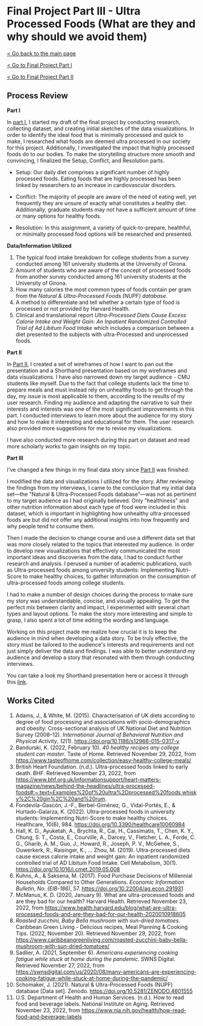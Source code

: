 # Final Project Part III - Ultra Processed Foods (What are they and why should we avoid them)

[< Go back to the main page](/README.md)

[< Go to Final Project Part I](/final_project_part1.md)

[< Go to Final Project Part II](/final_project_part2.md)

## Process Review

**Part I**

In [part I](/final_project_part1.md), I started my draft of the final project by conducting research, collecting dataset, and creating initial sketches of the data visualizations. In order to identify the ideal food that is minimally processed and quick to make, I researched what foods are deemed ultra processed in our society for this project. Additionally, I investigated the impact that highly processed foods do to our bodies. To make the storytelling structure more smooth and convincing, I finalized the Setup, Conflict, and Resolution parts.

* Setup: Our daily diet comprises a significant number of highly processed foods. Eating foods that are highly processed has been linked by researchers to an increase in cardiovascular disorders.

* Conflict: The majority of people are aware of the need of eating well, yet frequently they are unsure of exactly what constitutes a healthy diet. Additionally, graduate students may not have a sufficient amount of time or many options for healthy foods.

* Resolution: In this assignment, a variety of quick-to-prepare, healthful, or minimally processed food options will be researched and presented.

**Data/Information Utilized**

1. The typical food intake breakdown for college students from a survey conducted among 161 university students at the University of Girona.
2. Amount of students who are aware of the concept of processed foods from another survey conducted among 161 university students at the University of Girona.
3. How many calories the most common types of foods contain per gram from the _Natural & Ultra-Processed Foods (NUPF) database_.
4. A method to differentiate and tell whether a certain type of food is processed or not provided by Harvard Health.
5. Clinical and translational report _Ultra-Processed Diets Cause Excess Calorie Intake and Weight Gain: An Inpatient Randomized Controlled Trial of Ad Libitum Food Intake_ which includes a comparison between a diet presented to the subjects with ultra-Processed and unprocessed foods.

**Part II**

In [Part II](/final_project_part2.md), I created a set of wireframes of how I want to pan out the presentation and a Shorthand presentation based on my wireframes and data visualizations. I have also narrowed down my target audience - CMU students like myself. Due to the fact that college students lack the time to prepare meals and must instead rely on unhealthy foods to get through the day, my issue is most applicable to them, according to the results of my user research. Finding my audience and adapting the narrative to suit their interests and interests was one of the most significant improvements in this part. I conducted interviews to learn more about the audience for my story and how to make it interesting and educational for them. The user research also provided more suggestions for me to revise my visualizations.

I have also conducted more research during this part on dataset and read more scholarly works to gain insights on my topic. 

**Part III**

I've changed a few things in my final data story since [Part II](/final_project_part2.md) was finished. 

I modified the data and visualizations I utilized for the story. After reviewing the findings from my interviews, I came to the conclusion that my initial data set—the "Natural & Ultra-Processed Foods database"—was not as pertinent to my target audience as I had originally believed. Only "healthiness" and other nutrition information about each type of food were included in this dataset, which is important in highlighting how unhealthy ultra-processed foods are but did not offer any additional insights into how frequently and why people tend to consume them.

Then I made the decision to change course and use a different data set that was more closely related to the topics that interested my audience. In order to develop new visualizations that effectively communicated the most important ideas and discoveries from the data, I had to conduct further research and analysis. I perused a number of academic publications, such as Ultra-processed foods among university students: Implementing Nutri-Score to make healthy choices, to gather information on the consumption of ultra-processed foods among college students.

I had to make a number of design choices during the process to make sure my story was understandable, concise, and visually appealing. To get the perfect mix between clarity and impact, I experimented with several chart types and layout options. To make the story more interesting and simple to grasp, I also spent a lot of time editing the wording and language.

Working on this project made me realize how crucial it is to keep the audience in mind when developing a data story. To be truly effective, the story must be tailored to the audience's interests and requirements and not just simply deliver the data and findings. I was able to better understand my audience and develop a story that resonated with them through conducting interviews.

You can take a look my Shorthand presentation here or access it through this [link](https://carnegiemellon.shorthandstories.com/ultra-processed-food-final-version/index.html).

<script src="https://carnegiemellon.shorthandstories.com/ultra-processed-food-final-version/embed.js"></script>


## Works Cited

1. Adams, J., & White, M. (2015). Characterisation of UK diets according to degree of food processing and associations with socio-demographics and obesity: Cross-sectional analysis of UK National Diet and Nutrition Survey (2008–12). *International Journal of Behavioral Nutrition and Physical Activity*, *12*(1). https://doi.org/10.1186/s12966-015-0317-y 
2. Bandurski, K. (2022, February 10). *40 healthy recipes any college student can master*. Taste of Home. Retrieved November 29, 2022, from https://www.tasteofhome.com/collection/easy-healthy-college-meals/ 
3. British Heart Foundation. (n.d.). Ultra-processed foods linked to early death. BHF. Retrieved November 23, 2022, from https://www.bhf.org.uk/informationsupport/heart-matters-magazine/news/behind-the-headlines/ultra-processed-foods#:~:text=Examples%20of%20ultra%2Dprocessed%20foods,whisky%2C%20gin%2C%20and%20rum.
4. Fondevila-Gascón, J.-F., Berbel-Giménez, G., Vidal-Portés, E., & Hurtado-Galarza, K. (2022). Ultra-processed foods in university students: Implementing Nutri-Score to make healthy choices. Healthcare, 10(6), 984. https://doi.org/10.3390/healthcare10060984
5. Hall, K. D., Ayuketah, A., Brychta, R., Cai, H., Cassimatis, T., Chen, K. Y., Chung, S. T., Costa, E., Courville, A., Darcey, V., Fletcher, L. A., Forde, C. G., Gharib, A. M., Guo, J., Howard, R., Joseph, P. V., McGehee, S., Ouwerkerk, R., Raisinger, K., … Zhou, M. (2019). Ultra-processed diets cause excess calorie intake and weight gain: An inpatient randomized controlled trial of AD Libitum Food Intake. Cell Metabolism, 30(1). https://doi.org/10.1016/j.cmet.2019.05.008
6. Kuhns, A., & Saksena, M. (2017). Food Purchase Decisions of Millennial Households Compared to Other Generations. *Economic Information Bulletin*, *No. (EIB-186)*, 57. https://doi.org/10.22004/ag.econ.291931
7. McManus, K. D. (2020, January 9). What are ultra-processed foods and are they bad for our health? Harvard Health. Retrieved November 23, 2022, from https://www.health.harvard.edu/blog/what-are-ultra-processed-foods-and-are-they-bad-for-our-health-2020010918605
8. *Roasted zucchini, Baby Bella mushroom with sun-dried tomatoes*. Caribbean Green Living - Delicious recipes, Meal Planning & Cooking Tips. (2022, November 20). Retrieved November 29, 2022, from https://www.caribbeangreenliving.com/roasted-zucchini-baby-bella-mushroom-with-sun-dried-tomatoes/ 
9. Sadlier, A. (2021, September 6). *Americans experiencing cooking fatigue while stuck at home during the pandemic*. SWNS Digital. Retrieved November 27, 2022, from https://swnsdigital.com/us/2020/08/many-americans-are-experiencing-cooking-fatigue-while-stuck-at-home-during-the-pandemic/ 
10. Schomaker, J. (2021). Natural & Ultra-Processed Foods (NUPF) database [Data set]. Zenodo. https://doi.org/10.5281/ZENODO.4601555
11. U.S. Department of Health and Human Services. (n.d.). How to read food and beverage labels. National Institute on Aging. Retrieved November 23, 2022, from https://www.nia.nih.gov/health/how-read-food-and-beverage-labels

